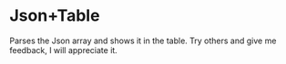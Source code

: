 # Json+Table
Parses the Json array and shows it in the table.
Try others and give me feedback, I will appreciate it.

